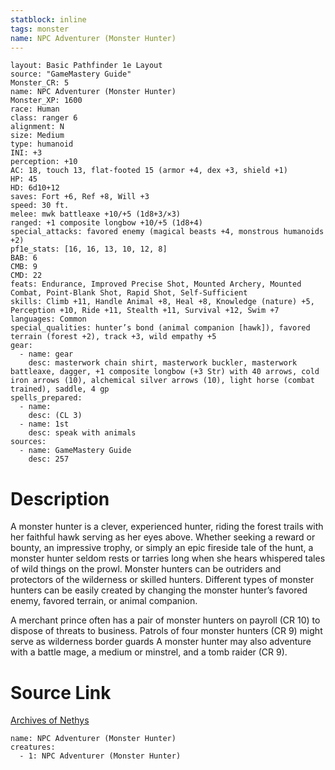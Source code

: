 ```yaml
---
statblock: inline
tags: monster
name: NPC Adventurer (Monster Hunter)
---
```

```statblock
layout: Basic Pathfinder 1e Layout
source: "GameMastery Guide"
Monster_CR: 5
name: NPC Adventurer (Monster Hunter)
Monster_XP: 1600
race: Human
class: ranger 6
alignment: N
size: Medium
type: humanoid
INI: +3
perception: +10
AC: 18, touch 13, flat-footed 15 (armor +4, dex +3, shield +1)
HP: 45
HD: 6d10+12
saves: Fort +6, Ref +8, Will +3
speed: 30 ft.
melee: mwk battleaxe +10/+5 (1d8+3/×3)
ranged: +1 composite longbow +10/+5 (1d8+4)
special_attacks: favored enemy (magical beasts +4, monstrous humanoids +2)
pf1e_stats: [16, 16, 13, 10, 12, 8]
BAB: 6
CMB: 9
CMD: 22
feats: Endurance, Improved Precise Shot, Mounted Archery, Mounted Combat, Point-Blank Shot, Rapid Shot, Self-Sufficient
skills: Climb +11, Handle Animal +8, Heal +8, Knowledge (nature) +5, Perception +10, Ride +11, Stealth +11, Survival +12, Swim +7
languages: Common
special_qualities: hunter’s bond (animal companion [hawk]), favored terrain (forest +2), track +3, wild empathy +5
gear:
  - name: gear
    desc: masterwork chain shirt, masterwork buckler, masterwork battleaxe, dagger, +1 composite longbow (+3 Str) with 40 arrows, cold iron arrows (10), alchemical silver arrows (10), light horse (combat trained), saddle, 4 gp
spells_prepared:
  - name:
    desc: (CL 3)
  - name: 1st
    desc: speak with animals
sources:
  - name: GameMastery Guide
    desc: 257
```
# Description
A monster hunter is a clever, experienced hunter, riding the forest trails with her faithful hawk serving as her eyes above. Whether seeking a reward or bounty, an impressive trophy, or simply an epic fireside tale of the hunt, a monster hunter seldom rests or tarries long when she hears whispered tales of wild things on the prowl. Monster hunters can be outriders and protectors of the wilderness or skilled hunters. Different types of monster hunters can be easily created by changing the monster hunter’s favored enemy, favored terrain, or animal companion.

A merchant prince often has a pair of monster hunters on payroll (CR 10) to dispose of threats to business. Patrols of four monster hunters (CR 9) might serve as wilderness border guards A monster hunter may also adventure with a battle mage, a medium or minstrel, and a tomb raider (CR 9).
# Source Link
[Archives of Nethys](https://aonprd.com/NPCDisplay.aspx?ItemName=Adventurer%20(Monster%20Hunter))
```encounter-table
name: NPC Adventurer (Monster Hunter)
creatures:
  - 1: NPC Adventurer (Monster Hunter)
```
